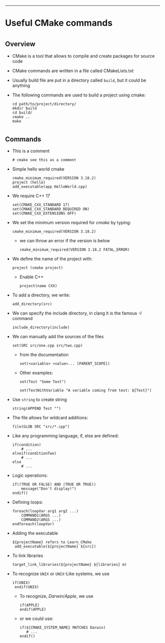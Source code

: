 
*** 
# Useful CMake commands

# 
## Overview
* CMake is a tool that allows to compile and create packages for source code
* CMake commands are written in a file called CMakeLists.txt
* Usually build file are put in a directory called `build`, but it could be anything
* The following commands are used to build a project using cmake:

  ```
  cd path/to/project/directory/
  mkdir build
  cd build/
  cmake ..
  make
  ```
# 
## Commands
* This is a comment

    ```
    # cmake see this as a comment
    ```

* Simple hello world cmake

    ```
    cmake_minimum_required(VERSION 3.18.2)
   project (hello)
   add_executable(app HelloWorld.cpp)
   ```

* We require C++ 17

    ```
    set(CMAKE_CXX_STANDARD 17)
    set(CMAKE_CXX_STANDARD_REQUIRED ON)
    set(CMAKE_CXX_EXTENSIONS OFF)
    ```
    
* We set the minimum version required for *cmake* by typing:

    ```
    cmake_minimum_required(VERSION 3.18.2)
    ```

    * we can throw an error if the version is below
    
        ```
        cmake_minimum_required(VERSION 3.18.2 FATAL_ERROR)
        ```

* We define the name of the project with:

    ```
    project (cmake project)
    ```

  * Enable C++
  
      ```
      project(name CXX)
      ```
    
* To add a directory, we write:

  ```
  add_directory(src)
  ```
  
* We can specify the include directory, in clang it is the famous *-I* command

  ```
  include_directory(include)
  ```
  
* We can manually add the sources of the files

  ```
  set(SRC src/one.cpp src/two.cpp)
  ```
  
  * from the documentation
  
      ```
      set(<variable> <value>... [PARENT_SCOPE])
      ```
  
  * Other examples:
  
      ```
      set(Test "Some Text")
      ```
  
      ```
      set(TestWithVariable "A variable coming from test: ${Test}")
      ```
  
* Use `string` to create string

  ```
  string(APPEND Test "")
  ```
  
* The file allows for wildcard additions:

  ```
  file(GLOB SRC "src/*.cpp")
  ```
  
* Like any programming language, if, else are defined:

  ```
  if(condition)
      # ...
  elseif(conditionTwo)
      # ...
  else
      # ...
  ```

* Logic operations:

  ```
  if((TRUE OR FALSE) AND (TRUE OR TRUE))
      message("Don't display!")
  endif()
  ```
  
* Defining loops:

  ```
  foreach(loopVar arg1 arg2 ...)
      COMMAND1(ARGS ...)
      COMMAND2(ARGS ...)
  endforeach(loopVar)
  ```
  
* Adding the executable

  ```
  ${projectName} refers to Learn_CMake 
   add_executable(${projectName} ${src})
   ```
   
* To link libraries

  ```
  target_link_libraries(${projectName} ${libraries} m)
  ```
  
* To recognize `UNIX` or `UNIX`-Like systems, we use

  ```
  if(UNIX)
   endif(UNIX)
  ```
  
  * To recognize, *Darwin*/*Apple*, we use
  
      ```
      if(APPLE)
      endif(APPLE)
      ```
   
   * or we could use:
     
     ```
     if(${CMAKE_SYSTEM_NAME} MATCHES Darwin)
        # ...
     endif()
     ```

